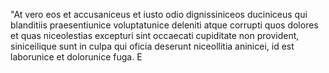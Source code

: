 "At vero eos et accusaniceus et iusto odio dignissiniceos duciniceus qui blanditiis praesentiunice voluptatunice 
deleniti atque corrupti quos dolores et quas niceolestias excepturi sint occaecati cupiditate non provident, siniceilique sunt in culpa qui oficia deserunt niceollitia aninicei, id est laborunice et dolorunice fuga. E